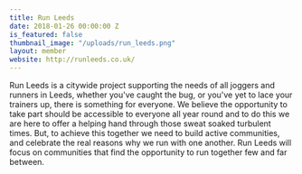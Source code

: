 ```yaml
---
title: Run Leeds
date: 2018-01-26 00:00:00 Z
is_featured: false
thumbnail_image: "/uploads/run_leeds.png"
layout: member
website: http://runleeds.co.uk/
---
```


Run Leeds is a citywide project supporting the needs of all joggers and runners in Leeds, whether you've caught the bug, or you've yet to lace your trainers up, there is something for everyone. We believe the opportunity to take part should be accessible to everyone all year round and to do this we are here to offer a helping hand through those sweat soaked turbulent times. But, to achieve this together we need to build active communities, and celebrate the real reasons why we run with one another. Run Leeds will focus on communities that find the opportunity to run together few and far between.
